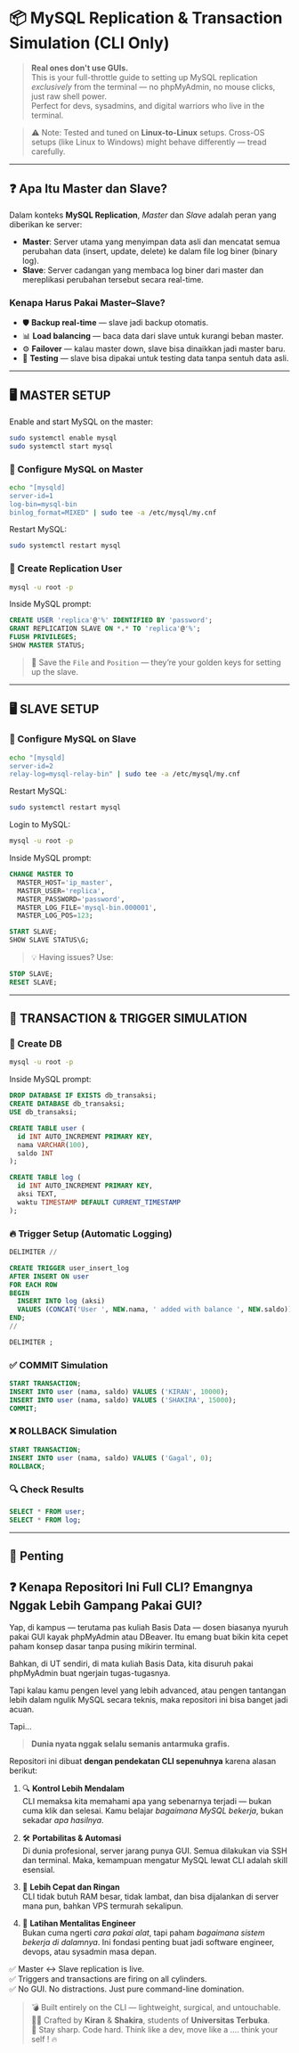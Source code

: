 

# 📦 MySQL Replication & Transaction Simulation (CLI Only)

> **Real ones don't use GUIs.**  
This is your full-throttle guide to setting up MySQL replication *exclusively* from the terminal — no phpMyAdmin, no mouse clicks, just raw shell power.  
Perfect for devs, sysadmins, and digital warriors who live in the terminal.

> ⚠️ Note: Tested and tuned on **Linux-to-Linux** setups. Cross-OS setups (like Linux to Windows) might behave differently — tread carefully.

---

## ❓ Apa Itu Master dan Slave?

Dalam konteks **MySQL Replication**, *Master* dan *Slave* adalah peran yang diberikan ke server:

- **Master**: Server utama yang menyimpan data asli dan mencatat semua perubahan data (insert, update, delete) ke dalam file log biner (binary log).
- **Slave**: Server cadangan yang membaca log biner dari master dan mereplikasi perubahan tersebut secara real-time.

### Kenapa Harus Pakai Master–Slave?

- 🛡️ **Backup real-time** — slave jadi backup otomatis.
- 📊 **Load balancing** — baca data dari slave untuk kurangi beban master.
- ⚙️ **Failover** — kalau master down, slave bisa dinaikkan jadi master baru.
- 🧪 **Testing** — slave bisa dipakai untuk testing data tanpa sentuh data asli.

---

## 🖥️ MASTER SETUP


Enable and start MySQL on the master:

```bash
sudo systemctl enable mysql
sudo systemctl start mysql
```

### 🔧 Configure MySQL on Master

```bash
echo "[mysqld]
server-id=1
log-bin=mysql-bin
binlog_format=MIXED" | sudo tee -a /etc/mysql/my.cnf
```

Restart MySQL:

```bash
sudo systemctl restart mysql
```

### 🔐 Create Replication User

```bash
mysql -u root -p
```

Inside MySQL prompt:

```sql
CREATE USER 'replica'@'%' IDENTIFIED BY 'password';
GRANT REPLICATION SLAVE ON *.* TO 'replica'@'%';
FLUSH PRIVILEGES;
SHOW MASTER STATUS;
```

> 📝 Save the `File` and `Position` — they’re your golden keys for setting up the slave.

---

## 🖥️ SLAVE SETUP

### 🔧 Configure MySQL on Slave

```bash
echo "[mysqld]
server-id=2
relay-log=mysql-relay-bin" | sudo tee -a /etc/mysql/my.cnf
```

Restart MySQL:

```bash
sudo systemctl restart mysql
```

Login to MySQL:

```bash
mysql -u root -p
```

Inside MySQL prompt:

```sql
CHANGE MASTER TO
  MASTER_HOST='ip_master',
  MASTER_USER='replica',
  MASTER_PASSWORD='password',
  MASTER_LOG_FILE='mysql-bin.000001',
  MASTER_LOG_POS=123;

START SLAVE;
SHOW SLAVE STATUS\G;
```

> 💡 Having issues? Use:
```sql
STOP SLAVE;
RESET SLAVE;
```

---

## 🧪 TRANSACTION & TRIGGER SIMULATION

### 🔨 Create DB

```bash
mysql -u root -p
```

Inside MySQL prompt:

```sql
DROP DATABASE IF EXISTS db_transaksi;
CREATE DATABASE db_transaksi;
USE db_transaksi;

CREATE TABLE user (
  id INT AUTO_INCREMENT PRIMARY KEY,
  nama VARCHAR(100),
  saldo INT
);

CREATE TABLE log (
  id INT AUTO_INCREMENT PRIMARY KEY,
  aksi TEXT,
  waktu TIMESTAMP DEFAULT CURRENT_TIMESTAMP
);
```

### 🔥 Trigger Setup (Automatic Logging)

```sql
DELIMITER //

CREATE TRIGGER user_insert_log
AFTER INSERT ON user
FOR EACH ROW
BEGIN
  INSERT INTO log (aksi)
  VALUES (CONCAT('User ', NEW.nama, ' added with balance ', NEW.saldo));
END;
//

DELIMITER ;
```

### ✅ COMMIT Simulation

```sql
START TRANSACTION;
INSERT INTO user (nama, saldo) VALUES ('KIRAN', 10000);
INSERT INTO user (nama, saldo) VALUES ('SHAKIRA', 15000);
COMMIT;
```

### ❌ ROLLBACK Simulation

```sql
START TRANSACTION;
INSERT INTO user (nama, saldo) VALUES ('Gagal', 0);
ROLLBACK;
```

### 🔍 Check Results

```sql
SELECT * FROM user;
SELECT * FROM log;
```

---

## 🏁 Penting 

## ❓ Kenapa Repositori Ini Full CLI? Emangnya Nggak Lebih Gampang Pakai GUI?

Yap, di kampus — terutama pas kuliah Basis Data — dosen biasanya nyuruh pakai GUI kayak phpMyAdmin atau DBeaver. Itu emang buat bikin kita cepet paham konsep dasar tanpa pusing mikirin terminal.

Bahkan, di UT sendiri, di mata kuliah Basis Data, kita disuruh pakai phpMyAdmin buat ngerjain tugas-tugasnya.

Tapi kalau kamu pengen level yang lebih advanced, atau pengen tantangan lebih dalam ngulik MySQL secara teknis, maka repositori ini bisa banget jadi acuan.

Tapi...
> **Dunia nyata nggak selalu semanis antarmuka grafis.**

Repositori ini dibuat **dengan pendekatan CLI sepenuhnya** karena alasan berikut:

1. 🔍 **Kontrol Lebih Mendalam**  
   CLI memaksa kita memahami apa yang sebenarnya terjadi — bukan cuma klik dan selesai. Kamu belajar *bagaimana MySQL bekerja*, bukan sekadar *apa hasilnya*.

2. 🛠️ **Portabilitas & Automasi**  
   Di dunia profesional, server jarang punya GUI. Semua dilakukan via SSH dan terminal. Maka, kemampuan mengatur MySQL lewat CLI adalah skill esensial.

3. 🚀 **Lebih Cepat dan Ringan**  
   CLI tidak butuh RAM besar, tidak lambat, dan bisa dijalankan di server mana pun, bahkan VPS termurah sekalipun.

4. 🎯 **Latihan Mentalitas Engineer**  
   Bukan cuma ngerti *cara pakai alat*, tapi paham *bagaimana sistem bekerja di dalamnya*. Ini fondasi penting buat jadi software engineer, devops, atau sysadmin masa depan.



✅ Master ↔ Slave replication is live.  
✅ Triggers and transactions are firing on all cylinders.  
✅ No GUI. No distractions. Just pure command-line domination.

> 💣 Built entirely on the CLI — lightweight, surgical, and untouchable.  
> 👩‍💻 Crafted by **Kiran** & **Shakira**, students of **Universitas Terbuka**.  
> 🧠 Stay sharp. Code hard. Think like a dev, move like a .... think your self ! 🔥

